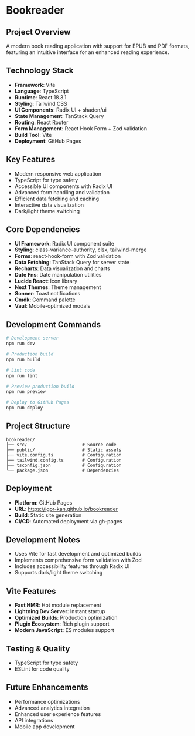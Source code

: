 # Bookreader

## Project Overview
A modern book reading application with support for EPUB and PDF formats, featuring an intuitive interface for an enhanced reading experience.

## Technology Stack
- **Framework**: Vite
- **Language**: TypeScript
- **Runtime**: React 18.3.1
- **Styling**: Tailwind CSS
- **UI Components**: Radix UI + shadcn/ui
- **State Management**: TanStack Query
- **Routing**: React Router
- **Form Management**: React Hook Form + Zod validation
- **Build Tool**: Vite
- **Deployment**: GitHub Pages

## Key Features
- Modern responsive web application
- TypeScript for type safety
- Accessible UI components with Radix UI
- Advanced form handling and validation
- Efficient data fetching and caching
- Interactive data visualization
- Dark/light theme switching

## Core Dependencies
- **UI Framework**: Radix UI component suite
- **Styling**: class-variance-authority, clsx, tailwind-merge
- **Forms**: react-hook-form with Zod validation
- **Data Fetching**: TanStack Query for server state
- **Recharts**: Data visualization and charts
- **Date Fns**: Date manipulation utilities
- **Lucide React**: Icon library
- **Next Themes**: Theme management
- **Sonner**: Toast notifications
- **Cmdk**: Command palette
- **Vaul**: Mobile-optimized modals

## Development Commands
```bash
# Development server
npm run dev

# Production build
npm run build

# Lint code
npm run lint

# Preview production build
npm run preview

# Deploy to GitHub Pages
npm run deploy

```

## Project Structure
```
bookreader/
├── src/                     # Source code
├── public/                  # Static assets
├── vite.config.ts           # Configuration
├── tailwind.config.ts       # Configuration
├── tsconfig.json            # Configuration
└── package.json             # Dependencies
```

## Deployment
- **Platform**: GitHub Pages
- **URL**: https://igor-kan.github.io/bookreader
- **Build**: Static site generation
- **CI/CD**: Automated deployment via gh-pages

## Development Notes
- Uses Vite for fast development and optimized builds
- Implements comprehensive form validation with Zod
- Includes accessibility features through Radix UI
- Supports dark/light theme switching

## Vite Features
- **Fast HMR**: Hot module replacement
- **Lightning Dev Server**: Instant startup
- **Optimized Builds**: Production optimization
- **Plugin Ecosystem**: Rich plugin support
- **Modern JavaScript**: ES modules support

## Testing & Quality
- TypeScript for type safety
- ESLint for code quality

## Future Enhancements
- Performance optimizations
- Advanced analytics integration
- Enhanced user experience features
- API integrations
- Mobile app development

